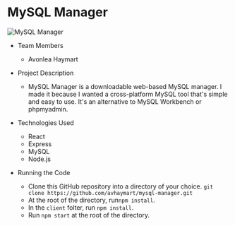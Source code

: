 # MySQL Manager
![MySQL Manager](https://i.ibb.co/7r8q0b8/Screenshot-from-2019-04-06-09-15-36.png)

* Team Members
   * Avonlea Haymart

* Project Description
   * MySQL Manager is a downloadable web-based MySQL manager. I made it because I wanted a cross-platform MySQL tool that's simple and easy to use. It's an alternative to MySQL Workbench or phpmyadmin. 

* Technologies Used
  * React
  * Express
  * MySQL
  * Node.js
* Running the Code
  * Clone this GitHub repository into a directory of your choice.
  ```git clone https://github.com/avhaymart/mysql-manager.git```
  * At the root of the directory, run```npm install```.
  * In the ```client``` folter, run ```npm install```.
  * Run ```npm start``` at the root of the directory.
